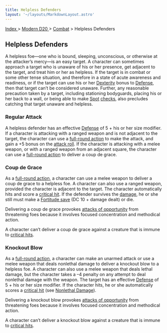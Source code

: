 ```yaml
---
title: Helpless Defenders
layout: '~/layouts/MarkdownLayout.astro'
---
```


[ Index ](/) > [ Modern D20 ](/modern.d20.srd) > [Combat](/modern.d20.srd/combat) > Helpless Defenders

## Helpless Defenders

A helpless foe—one who is bound, sleeping, unconscious, or otherwise at the
attacker’s mercy—is an easy target. A character can sometimes approach a
target who is unaware of his or her presence, get adjacent to the target, and
treat him or her as helpless. If the target is in combat or some other tense
situation, and therefore in a state of acute awareness and readiness, or if
the target can use his or her
[Dexterity](/modern.d20.srd/basics/ability.scores) bonus to
[Defense](/modern.d20.srd/combat/defense), then that target can’t be
considered unaware. Further, any reasonable precaution taken by a target,
including stationing bodyguards, placing his or her back to a wall, or being
able to make [Spot](/modern.d20.srd/skills/spot)
[checks](/modern.d20.srd/skills/skill.basics.php#skill), also precludes
catching that target unaware and helpless.

### Regular Attack

A helpless defender has an effective [Defense](/modern.d20.srd/combat/defense)
of 5 + his or her size modifier. If a character is attacking with a ranged
weapon and is not adjacent to the target, the character can use a [full-round action](/modern.d20.srd/combat/full.round.actions) to make the attack, and
gain a +5 bonus on the [attack roll](/modern.d20.srd/combat/attack.roll). If
the character is attacking with a melee weapon, or with a ranged weapon from
an adjacent square, the character can use a [full-round action](/modern.d20.srd/combat/full.round.actions) to deliver a coup de grace.

### Coup de Grace

As a [full-round action](/modern.d20.srd/combat/full.round.actions), a
character can use a melee weapon to deliver a coup de grace to a helpless foe.
A character can also use a ranged weapon, provided the character is adjacent
to the target. The character automatically hits and score a [critical hit](/modern.d20.srd/combat/critical.hits). If the defender survives the
[damage](/modern.d20.srd/combat/damage), he or she still must make a
[Fortitude save](/modern.d20.srd/basics/saving.throws) (DC 10 + damage dealt)
or die.

Delivering a coup de grace provokes [attacks of opportunity](/modern.d20.srd/combat/attacks.of.opportunity) from threatening
foes because it involves focused concentration and methodical action.

A character can’t deliver a coup de grace against a creature that is immune to
[critical hits](/modern.d20.srd/combat/critical.hits).

### Knockout Blow

As a [full-round action](/modern.d20.srd/combat/full.round.actions), a
character can make an unarmed attack or use a melee weapon that deals
nonlethal damage to deliver a knockout blow to a helpless foe. A character can
also use a melee weapon that deals lethal damage, but the character takes a –4
penalty on any attempt to deal nonlethal damage with the weapon. The target
has an effective [Defense](/modern.d20.srd/combat/defense) of 5 + his or her
size modifier. If the character hits, he or she automatically scores a
[critical hit](/modern.d20.srd/combat/critical.hits) (see [Nonlethal Damage](/modern.d20.srd/combat/damage)).

Delivering a knockout blow provokes [attacks of opportunity](/modern.d20.srd/combat/attacks.of.opportunity) from threatening
foes because it involves focused concentration and methodical action.

A character can’t deliver a knockout blow against a creature that is immune to
[critical hits](/modern.d20.srd/combat/critical.hits).


